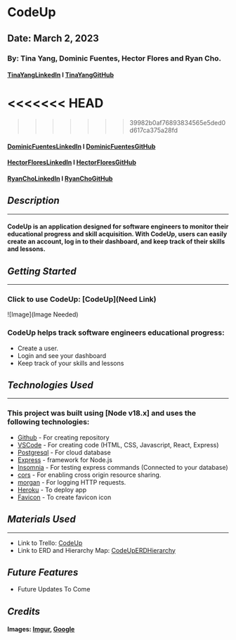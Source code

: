 # CodeUp

## Date: March 2, 2023

### By: Tina Yang, Dominic Fuentes, Hector Flores and Ryan Cho.

#### [TinaYangLinkedIn](https://www.linkedin.com/in/yang-tina/) l [TinaYangGitHub](https://github.com/tinayang15)
<<<<<<< HEAD
=======


>>>>>>> 39982b0af76893834565e5ded0d617ca375a28fd
#### [DominicFuentesLinkedIn](https://www.linkedin.com/in/dominicfuentes1/) l [DominicFuentesGitHub](https://github.com/fuentesdominic)
#### [HectorFloresLinkedIn](https://www.linkedin.com/in/hector-floresm/) l [HectorFloresGitHub](https://github.com/hekmaflo/hekmaflo)
#### [RyanChoLinkedIn](https://www.linkedin.com/in/ryan-wongene-cho/) l [RyanChoGitHub](https://github.com/notryancho)

## ***Description***
***

#### CodeUp is an application designed for software engineers to monitor their educational progress and skill acquisition. With CodeUp, users can easily create an account, log in to their dashboard, and keep track of their skills and lessons.

## ***Getting Started***
***
### Click to use CodeUp: [CodeUp](Need Link)

![Image](Image Needed)

### CodeUp helps track software engineers educational progress:
* Create a user.
* Login and see your dashboard
* Keep track of your skills and lessons

## ***Technologies Used***
***
### This project was built using  [Node v18.x] and uses the following technologies:
* [Github](https://github.com/) - For creating repository
* [VSCode](https://code.visualstudio.com/) - For creating code (HTML, CSS, Javascript, React, Express)
* [Postgresql](https://www.npmjs.com/package/postgresql) - For cloud database
* [Express](https://www.npmjs.com/package/express) - framework for Node.js
* [Insomnia](https://insomnia.rest/download) - For testing express commands (Connected to your database)
* [cors](https://www.npmjs.com/package/cors) - For enabling cross origin resource sharing.
* [morgan](https://www.npmjs.com/package/morgan) - For logging HTTP requests.
* [Heroku](https://www.heroku.com) - To deploy app
* [Favicon](https://favicon.io/favicon-converter/) - To create favicon icon


## ***Materials Used***
***
* Link to Trello: [CodeUp](https://trello.com/b/iY89mmdK/codeup)
* Link to ERD and Hierarchy Map: [CodeUpERDHierarchy](https://lucid.app/lucidchart/74aeda03-862e-40f3-a562-b6992dc957ca/edit?existing=1&token=f655ca8a7d7960b88838aefc449ae511095e5b3dcd9be1a99672efaf1a2f82e9-eml%3Dtinayangers%2540gmail.com%26ts%3D1677795123%26uid%3D127706730&docId=74aeda03-862e-40f3-a562-b6992dc957ca&shared=true&page=0_0&invitationId=inv_8eee12d4-4516-4e53-96a4-7b917fbbccc0#)

## ***Future Features***
* Future Updates To Come

## **_Credits_**
#### Images: [Imgur](https://imgur.com/), [Google](https://www.google.com/)